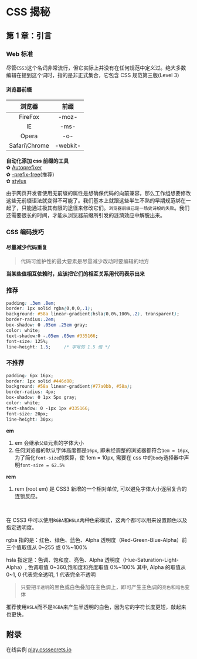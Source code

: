 
# CSS 揭秘


<div class = 'data-section default-folding'>
<h2 class = 'section-title'>第 <label class = 'block-number'>1</label> 章：引言</h2>
<div class = 'folding-area'>


<h3 class = 'auto-sort-sub'>Web 标准</h3>

<div class="myTip">

尽管`CSS3`这个名词非常流行，但它实际上并没有在任何规范中定义过。绝大多数编辑在提到这个词时，指的是非正式集合，它包含 CSS 规范第三版(Level 3)
</div>

<h4 class = 'auto-sort-sub1'>浏览器前缀</h4>

|浏览器|前缀|
|:-:|:-:|
|FireFox|-moz-|
|IE|-ms-|
|Opera|-o-|
|Safari\Chrome|-webkit-|


<div class="myTip">

**自动化添加 css 前缀的工具**  
✿ [Autoprefixer](https://github.com/ai/autoprefixer)  
✿ [-prefix-free](http://leaverou.github.io/prefixfree)(推荐)  
✿ [stylus](http://stylus-lang.com/)

由于网页开发者使用无前缀的属性是想确保代码的向前兼容，那么工作组想要修改这些无前缀语法就变得不可能了。我们基本上就跟这些半生不熟的早期规范绑在一起了，只能通过极其有限的途径来修改它们。`浏览器前缀已是一场史诗般的失败`。我们还需要很长的时间，才能从浏览器前缀所引发的涟漪效应中解脱出来。
</div>


<h3 class = 'auto-sort-sub'>CSS 编码技巧</h3>

<h4 class = 'auto-sort-sub1'>尽量减少代码重复</h4>

> 代码可维护性的最大要素是尽量减少改动时要编辑的地方

**当某些值相互依赖时，应该把它们的相互关系用代码表示出来**  

<!-- tabs:start -->

### **推荐**

```css
padding: .3em .8em;
border: 1px solid rgba(0,0,0,.1);
background: #58a linear-gradient(hsla(0,0%,100%,.2), transparent);
border-radius:.2em;
box-shadow: 0 .05em .25em gray;
color: white;
text-shadow:0 -.05em .05em #335166;
font-size: 125%;
line-height: 1.5;     /* 字号的 1.5 倍 */
```

### **不推荐**

```css
padding: 6px 16px;
border: 1px solid #446d88;
background: #58a linear-gradient(#77a0bb, #58a);
border-radius: 4px;
box-shadow: 0 1px 5px gray;
color: white;
text-shadow: 0 -1px 1px #335166;
font-size: 20px;
line-height: 30px;
```

<!-- tabs:end -->

<div class="myNote">

**em**  
1. em 会继承`父级`元素的字体大小  
1. 任何浏览器的默认字体高度都是`16px`, 即未经调整的浏览器都符合`1em = 16px`, 为了简化`font-size`的换算，使 1em = 10px, 需要在 css 中的`body`选择器中声明`font-size = 62.5%`

**rem**  
1. rem (root em) 是 CSS3 新增的一个相对单位, 可以避免字体大小逐层复合的连锁反应。

</div>
<br>

在 CSS3 中可以使用`RGBA`和`HSLA`两种色彩模式，这两个都可以用来设置颜色以及指定透明度。

rgba 指的是：红色、绿色、蓝色、Alpha 透明度（Red-Green-Blue-Alpha）前三个值取值从 0\~255 或 0%\~100%

hsla 指定是：色调、饱和度、亮色、Alpha 透明度（Hue-Saturation-Light-Alpha）, 色调取值 0\~360,饱和度和亮度取值 0%\~100% 其中, Alpha  的取值从 0\~1, 0 代表完全透明, 1 代表完全不透明

> 只要把`半透明`的黑色或白色叠加在主色调上，即可产生主色调的`亮色`和`暗色`变体

<div class="myTip">

推荐使用`HSLA`而不是`RGBA`来产生半透明的白色，因为它的字符长度更短，敲起来也更快。

</div>


</div>
</div>


<div class = 'data-section default-folding'>
<h2 class = 'section-title'>附录</h2>

在线实例 [play.csssecrets.io](play.csssecrets.io)


<div class = 'folding-area'>

</div>
</div>




 
